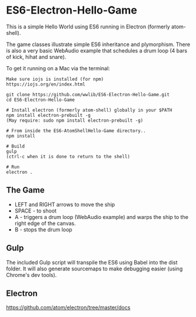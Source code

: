 # ES6-Electron-Hello-Game

This is a simple Hello World using ES6 running in Electron (formerly atom-shell).

The game classes illustrate simple ES6 inheritance and plymorphism. There is also a very basic WebAudio example that schedules a drum loop (4 bars of kick, hihat and snare).

To get it running on a Mac via the terminal:

```
Make sure iojs is installed (for npm)
https://iojs.org/en/index.html

git clone https://github.com/wwlib/ES6-Electron-Hello-Game.git
cd ES6-Electron-Hello-Game

# Install electron (formerly atom-shell) globally in your $PATH
npm install electron-prebuilt -g
(May require: sudo npm install electron-prebuilt -g)

# From inside the ES6-AtomShellHello-Game directory..
npm install

# Build
gulp
(ctrl-c when it is done to return to the shell)

# Run
electron .
```

## The Game
* LEFT and RIGHT arrows to move the ship
* SPACE - to shoot
* A - triggers a drum loop (WebAudio example) and warps the ship to the right edge of the canvas. 
* B - stops the drum loop

## Gulp
The included Gulp script will transpile the ES6 using Babel into the dist folder. It will also generate sourcemaps to make debugging easier (using Chrome's dev tools).

## Electron
https://github.com/atom/electron/tree/master/docs
